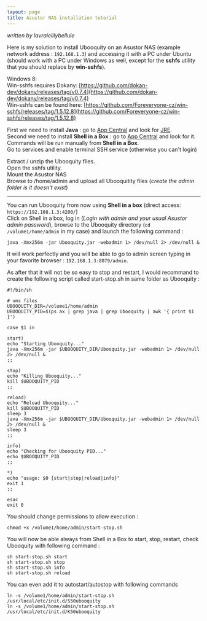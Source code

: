 ```yaml
---
layout: page
title: Asustor NAS installation tutorial
---
```


_written by lavraielilybellule_

 Here is my solution to install Ubooquity on an Asustor NAS (example network address : `192.168.1.3`) and accessing it with a PC under Ubuntu (should work with a PC under Windows as well, except for the **sshfs** utility that you should replace by **win-sshfs**).
 
Windows 8:  
Win-sshfs requires Dokany: [https://github.com/dokan-dev/dokany/releases/tag/v0.7.4](https://github.com/dokan-dev/dokany/releases/tag/v0.7.4)  
Win-sshfs can be found here: [https://github.com/Foreveryone-cz/win-sshfs/releases/tag/1.5.12.8](https://github.com/Foreveryone-cz/win-sshfs/releases/tag/1.5.12.8)

First we need to install **Java** : go to [App Central](http://www.asustor.com/apps) and look for [JRE](http://www.asustor.com/apps/search_app?type=&keyword=JRE).  
Second we need to install **Shell in a Box** : go to [App Central](http://www.asustor.com/apps) and look for it.
Commands will be run manually from **Shell in a Box**.  
Go to services and enable terminal SSH service (otherwise you can't login)

Extract / unzip the Ubooquity files.  
Open the sshfs utility.  
Mount the Asustor NAS  
Browse to /home/admin and upload all Ubooquitity files (*create the admin folder is it doesn't exist*)

----

You can run Ubooquity from now using **Shell in a box** (direct access: `https://192.168.1.3:4200/`)  
Click on Shell in a box, log in (*Login with admin and your usual Asustor admin password*), browse to the Ubooquity directory (`cd /volume1/home/admin` in my case) and launch the following command : 

```
java -Xmx256m -jar Ubooquity.jar -webadmin 1> /dev/null 2> /dev/null &
```

It will work perfectly and you will be able to go to admin screen typing in your favorite browser : `192.168.1.3:8079/admin`.

As after that it will not be so easy to stop and restart, I would recommand to create the following script called start-stop.sh in same folder as Ubooquity : 

```
#!/bin/sh
 
# ums files
UBOOQUITY_DIR=/volume1/home/admin
UBOOQUITY_PID=$(ps ax | grep java | grep Ubooquity | awk '{ print $1 }')
 
case $1 in
 
start)
echo "Starting Ubooquity..."
java -Xmx256m -jar $UBOOQUITY_DIR/Ubooquity.jar -webadmin 1> /dev/null 2> /dev/null &
;;
 
stop)
echo "Killing Ubooquity..."
kill $UBOOQUITY_PID
;;
 
reload)
echo "Reload Ubooquity..."
kill $UBOOQUITY_PID
sleep 3
java -Xmx256m -jar $UBOOQUITY_DIR/Ubooquity.jar -webadmin 1> /dev/null 2> /dev/null &
sleep 3
;;
 
info)
echo "Checking for Ubooquity PID..."
echo $UBOOQUITY_PID
;;
 
*)
echo "usage: $0 {start|stop|reload|info}"
exit 1
;;
 
esac
exit 0
```

You should change permissions to allow execution : 

```
chmod +x /volume1/home/admin/start-stop.sh
```

You will now be able always from Shell in a Box to start, stop, restart, check Ubooquity with following command : 

```
sh start-stop.sh start
sh start-stop.sh stop
sh start-stop.sh info
sh start-stop.sh reload
```

You can even add it to autostart/autostop with following commands

```
ln -s /volume1/home/admin/start-stop.sh /usr/local/etc/init.d/S50ubooquity
ln -s /volume1/home/admin/start-stop.sh /usr/local/etc/init.d/K50ubooquity
```

